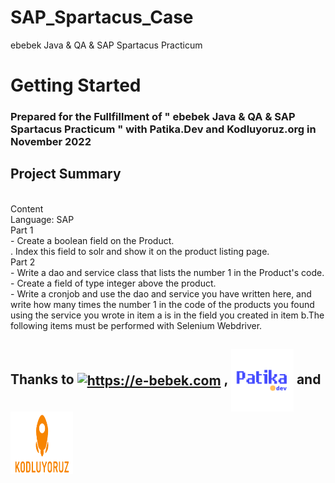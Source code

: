 # SAP_Spartacus_Case
ebebek  Java &amp; QA &amp; SAP Spartacus Practicum


# Getting Started

### Prepared for the Fullfillment of " ebebek Java & QA & SAP Spartacus Practicum " with Patika.Dev and Kodluyoruz.org in November 2022





## Project Summary
<br>
 Content 
<br>
 Language: SAP 
<br>
Part 1 
<br>- Create a boolean field on the Product.
<br>  . Index this field to solr and show it on the product listing page.
<br>
Part 2
<br>- Write a dao and service class that lists the number 1 in the Product's code.
<br>- Create a field of type integer above the product.
<br>- Write a cronjob and use the dao and service you have written here, and write how many times the number 1 in the code of the products you found using the service you wrote in item a is in the field you created in item b.The following items must be performed with Selenium Webdriver.
<br>




## Thanks to   <a href="https://e-bebek.com" target="blank"><img align="center" src="https://user-images.githubusercontent.com/103220953/203633014-5f4cd869-ecc9-43ee-98d8-f93f6100e07a.svg" alt="https://e-bebek.com" height="100" width="100" /></a> , <a href="https://app.patika.dev" target="blank"><img align="center" src="https://raw.githubusercontent.com/ayhan-unlu/ayhan-unlu/main/patikaLogoSVG.svg" alt="https://app.patika.dev/" height="100" width="100" /></a> and <a href="https://kodluyoruz.org/tr/kodluyoruz/" target="blank"><img align="center" src="https://raw.githubusercontent.com/ayhan-unlu/ayhan-unlu/main/KodluyoruzLogoSVG.svg" alt="https://kodluyoruz.org/tr/kodluyoruz/" height="100" width="100" /></a> 
